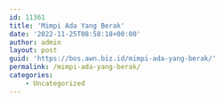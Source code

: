 ```yaml
---
id: 11361
title: 'Mimpi Ada Yang Berak'
date: '2022-11-25T08:58:18+00:00'
author: admin
layout: post
guid: 'https://bos.awn.biz.id/mimpi-ada-yang-berak/'
permalink: /mimpi-ada-yang-berak/
categories:
    - Uncategorized
---
```


